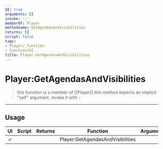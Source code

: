 ```yaml
---
UI: true
arguments: []
invoke: ':'
memberOf: Player
methodname: GetAgendasAndVisibilities
returns: []
script: false
tags:
- Player/_function
- function/UI
title: Player.GetAgendasAndVisibilities
---
```

# Player:GetAgendasAndVisibilities
> this function is a member of [[Player]]
> this method expects an implicit "self" argument. invoke it with `:`
-----
## Usage
|  UI | Script | Returns | Function | Arguments |
|:---:|:------:|-------:|:--------:|:---------|
|✓| ||Player:GetAgendasAndVisibilities||
